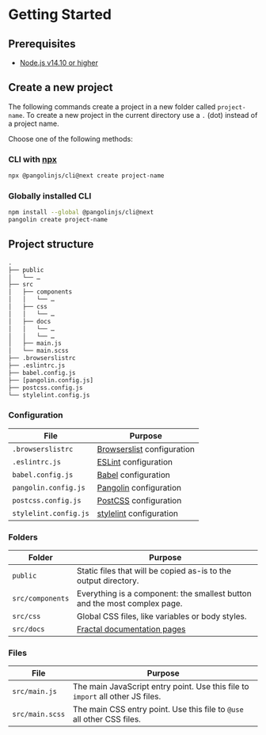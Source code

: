 # Getting Started

## Prerequisites

* [Node.js v14.10 or higher](https://nodejs.org)

## Create a new project

The following commands create a project in a new folder called `project-name`. To create a new project in the current directory use a `.` (dot) instead of a project name.

Choose one of the following methods:

### CLI with [npx](https://github.com/npm/npx)

```bash
npx @pangolinjs/cli@next create project-name
```

### Globally installed CLI

```bash
npm install --global @pangolinjs/cli@next
pangolin create project-name
```

## Project structure

```txt
.
├── public
│   └── …
├── src
│   ├── components
│   │   └── …
│   ├── css
│   │   └── …
│   ├── docs
│   │   └── …
│   │   └── …
│   ├── main.js
│   └── main.scss
├── .browserslistrc
├── .eslintrc.js
├── babel.config.js
├── [pangolin.config.js]
├── postcss.config.js
└── stylelint.config.js
```

### Configuration

| File                  | Purpose                                                                    |
|-----------------------|----------------------------------------------------------------------------|
| `.browserslistrc`     | [Browserslist](https://github.com/browserslist/browserslist) configuration |
| `.eslintrc.js`        | [ESLint](https://eslint.org) configuration                                 |
| `babel.config.js`     | [Babel](https://babeljs.io) configuration                                  |
| `pangolin.config.js`  | <Badge text="Optional" /> [Pangolin](configuration.md) configuration       |
| `postcss.config.js`   | [PostCSS](https://postcss.org) configuration                               |
| `stylelint.config.js` | [stylelint](https://stylelint.io) configuration                            |

### Folders

| Folder           | Purpose                                                                                             |
|------------------|-----------------------------------------------------------------------------------------------------|
| `public`         | Static files that will be copied as-is to the output directory.                                     |
| `src/components` | Everything is a component: the smallest button and the most complex page.                           |
| `src/css`        | <Badge text="Changeable" /> Global CSS files, like variables or body styles.                        |
| `src/docs`       | <Badge text="Optional" /> [Fractal documentation pages](https://fractal.build/guide/documentation/) |

### Files

| File            | Purpose                                                                        |
|-----------------|--------------------------------------------------------------------------------|
| `src/main.js`   | The main JavaScript entry point. Use this file to `import` all other JS files. |
| `src/main.scss` | The main CSS entry point. Use this file to `@use` all other CSS files.         |
